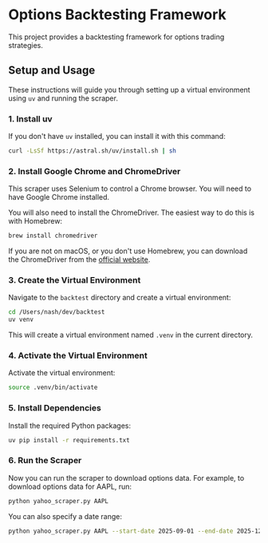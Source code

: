 # Options Backtesting Framework

This project provides a backtesting framework for options trading strategies.

## Setup and Usage

These instructions will guide you through setting up a virtual environment using `uv` and running the scraper.

### 1. Install uv

If you don't have `uv` installed, you can install it with this command:

```bash
curl -LsSf https://astral.sh/uv/install.sh | sh
```

### 2. Install Google Chrome and ChromeDriver

This scraper uses Selenium to control a Chrome browser. You will need to have Google Chrome installed.

You will also need to install the ChromeDriver. The easiest way to do this is with Homebrew:

```bash
brew install chromedriver
```

If you are not on macOS, or you don't use Homebrew, you can download the ChromeDriver from the [official website](https://chromedriver.chromium.org/downloads).

### 3. Create the Virtual Environment

Navigate to the `backtest` directory and create a virtual environment:

```bash
cd /Users/nash/dev/backtest
uv venv
```

This will create a virtual environment named `.venv` in the current directory.

### 4. Activate the Virtual Environment

Activate the virtual environment:

```bash
source .venv/bin/activate
```

### 5. Install Dependencies

Install the required Python packages:

```bash
uv pip install -r requirements.txt
```

### 6. Run the Scraper

Now you can run the scraper to download options data. For example, to download options data for AAPL, run:

```bash
python yahoo_scraper.py AAPL
```

You can also specify a date range:

```bash
python yahoo_scraper.py AAPL --start-date 2025-09-01 --end-date 2025-12-31
```